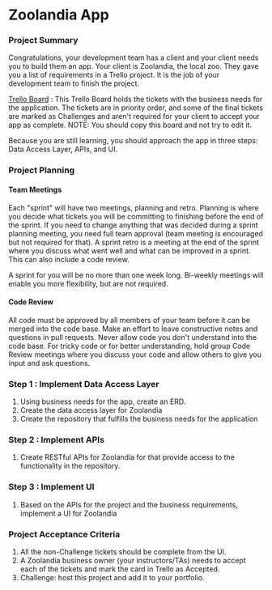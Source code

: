 # Zoolandia App

### Project Summary
Congratulations, your development team has a client and your client needs you to build them an app. Your client is Zoolandia, the local zoo. They gave you a list of requirements in a Trello project. It is the job of your development team to finish the project.

[Trello Board](https://trello.com/b/GDb7POlI/zoolandia-app) : This Trello Board holds the tickets with the business needs for the application. The tickets are in priority order, and some of the final tickets are marked as Challenges and aren't required for your client to accept your app as complete. 
NOTE: You should copy this board and not try to edit it.

Because you are still learning, you should approach the app in three steps: Data Access Layer, APIs, and UI. 

### Project Planning

#### Team Meetings
Each "sprint" will have two meetings, planning and retro. Planning is where you decide what tickets you will be committing to finishing before the end of the sprint. If you need to change anything that was decided during a sprint planning meeting, you need full team approval (team meeting is encouraged but not required for that). A sprint retro is a meeting at the end of the sprint where you discuss what went well and what can be improved in a sprint. This can also include a code review.

A sprint for you will be no more than one week long. Bi-weekly meetings will enable you more flexibility, but are not required.

#### Code Review
All code must be approved by all members of your team before it can be merged into the code base. Make an effort to leave constructive notes and questions in pull requests. Never allow code you don't understand into the code base. For tricky code or for better understanding, hold group Code Review meetings where you discuss your code and allow others to give you input and ask questions.

### Step 1 : Implement Data Access Layer 

 1. Using business needs for the app, create an ERD.
 2. Create the data access layer for Zoolandia
 3. Create the repository that fulfills the business needs for the application

### Step 2 : Implement APIs

1. Create RESTful APIs for Zoolandia for that provide access to the functionality in the repository.

### Step 3 : Implement UI

1. Based on the APIs for the project and the business requirements, implement a UI for Zoolandia


### Project Acceptance Criteria

1. All the non-Challenge tickets should be complete from the UI.
2. A Zoolandia business owner (your instructors/TAs) needs to accept each of the tickets and mark the card in Trello as Accepted.
3. Challenge: host this project and add it to your portfolio.
